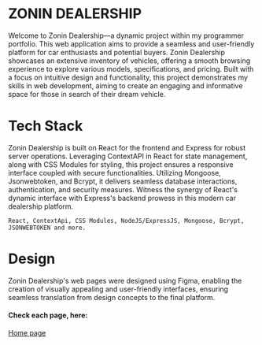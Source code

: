 # ZONIN DEALERSHIP
Welcome to Zonin Dealership—a dynamic project within my programmer portfolio. This web application aims to provide a seamless and user-friendly platform for car enthusiasts and potential buyers. Zonin Dealership showcases an extensive inventory of vehicles, offering a smooth browsing experience to explore various models, specifications, and pricing. Built with a focus on intuitive design and functionality, this project demonstrates my skills in web development, aiming to create an engaging and informative space for those in search of their dream vehicle.

# Tech Stack
Zonin Dealership is built on React for the frontend and Express for robust server operations. Leveraging ContextAPI in React for state management, along with CSS Modules for styling, this project ensures a responsive interface coupled with secure functionalities. Utilizing Mongoose, Jsonwebtoken, and Bcrypt, it delivers seamless database interactions, authentication, and security measures. Witness the synergy of React's dynamic interface with Express's backend prowess in this modern car dealership platform.

```React, ContextApi, CSS Modules, NodeJS/ExpressJS, Mongoose, Bcrypt, JSONWEBTOKEN and more.```

# Design
Zonin Dealership's web pages were designed using Figma, enabling the creation of visually appealing and user-friendly interfaces, ensuring seamless translation from design concepts to the final platform.

#### Check each page, here: 
[Home page](./design/Home%20Page.png)